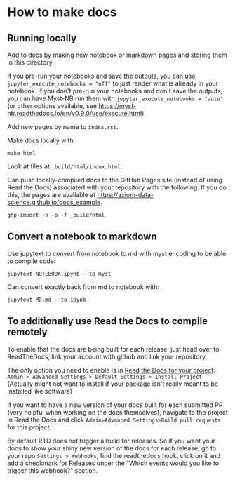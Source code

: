 # How to make docs

## Running locally

Add to docs by making new notebook or markdown pages and storing them in this directory. 

If you pre-run your notebooks and save the outputs, you can use `jupyter_execute_notebooks = "off"` to just render what is already in your notebook.
If you don't pre-run your notebooks and don't save the outputs, you can have Myst-NB run them with `jupyter_execute_notebooks = "auto"` (or other options available, see https://myst-nb.readthedocs.io/en/v0.9.0/use/execute.html).

Add new pages by name to `index.rst`.

Make docs locally with

    make html

Look at files at `_build/html/index.html`.

Can push locally-compiled docs to the GitHub Pages site (instead of using Read the Docs) associated with your repository with the following. If you do this, the pages are available at https://axiom-data-science.github.io/docs_example.

    ghp-import -n -p -f _build/html


## Convert a notebook to markdown

Use jupytext to convert from notebook to md with myst encoding to be able to compile code:

    jupytext NOTEBOOK.ipynb --to myst

Can convert exactly back from md to notebook with:

    jupytext MD.md --to ipynb


## To additionally use Read the Docs to compile remotely

To enable that the docs are being built for each release, just head over to ReadTheDocs, link your account with github and link your repository.

The only option you need to enable is in [Read the Docs for your project](https://readthedocs.org/projects/docs-example-axds/): 
`Admin > Advanced Settings > Default Settings > Install Project`
(Actually might not want to install if your package isn't really meant to be installed like software)

If you want to have a new version of your docs built for each submitted PR (very helpful when working on the docs themselves), navigate to the project in Read the Docs and click `Admin>Advanced Settings>Build pull requests` for this project.

By default RTD does not trigger a build for releases. So if you want your docs to show your shiny new version of the docs for each release, go to your repo `Settings > Webhooks`, find the readthedocs hook, click on it and add a checkmark for Releases under the "Which events would you like to trigger this webhook?" section.